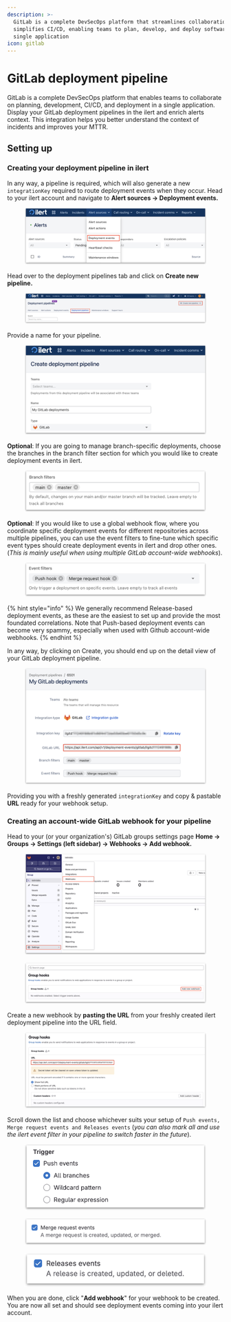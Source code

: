 ```yaml
---
description: >-
  GitLab is a complete DevSecOps platform that streamlines collaboration and
  simplifies CI/CD, enabling teams to plan, develop, and deploy software in a
  single application
icon: gitlab
---
```


# GitLab deployment pipeline

GitLab is a complete DevSecOps platform that enables teams to collaborate on planning, development, CI/CD, and deployment in a single application. Display your GitLab deployment pipelines in the ilert and enrich alerts context. This integration helps you better understand the context of incidents and improves your MTTR.

## Setting up

### Creating your deployment pipeline in ilert

In any way, a pipeline is required, which will also generate a new `integrationKey` required to route deployment events when they occur. Head to your ilert account and navigate to **Alert sources -> Deployment events.**

<figure><img src="../.gitbook/assets/1 (1) (1) (1) (1) (1).png" alt=""><figcaption></figcaption></figure>

Head over to the deployment pipelines tab and click on **Create new pipeline.**

<figure><img src="../.gitbook/assets/2 (1) (1) (1) (1) (1).png" alt=""><figcaption></figcaption></figure>

Provide a name for your pipeline.

<figure><img src="../.gitbook/assets/3 (1) (1) (1) (1).png" alt=""><figcaption></figcaption></figure>

**Optional**: If you are going to manage branch-specific deployments, choose the branches in the branch filter section for which you would like to create deployment events in ilert.

<figure><img src="../.gitbook/assets/4 (1) (1) (1) (1).png" alt=""><figcaption></figcaption></figure>

**Optional**: If you would like to use a global webhook flow, where you coordinate specific deployment events for different repositories across multiple pipelines, you can use the event filters to fine-tune which specific event types should create deployment events in ilert and drop other ones. (_This is mainly useful when using multiple GitLab account-wide webhooks_).

<figure><img src="../.gitbook/assets/5 (1) (1) (1).png" alt=""><figcaption></figcaption></figure>

{% hint style="info" %}
We generally recommend Release-based deployment events, as these are the easiest to set up and provide the most foundated correlations. Note that Push-based deployment events can become very spammy, especially when used with Github account-wide webhooks.
{% endhint %}

In any way, by clicking on Create, you should end up on the detail view of your GitLab deployment pipeline.

<figure><img src="../.gitbook/assets/6 (1) (1).png" alt=""><figcaption></figcaption></figure>

Providing you with a freshly generated `integrationKey` and copy & pastable **URL** ready for your webhook setup.

### Creating an account-wide GitLab webhook for your pipeline

Head to your (or your organization's) GitLab groups settings page **Home -> Groups -> Settings (left sidebar) -> Webhooks -> Add webhook.**

<figure><img src="../.gitbook/assets/7 (1) (1).png" alt=""><figcaption></figcaption></figure>

<figure><img src="../.gitbook/assets/8.png" alt=""><figcaption></figcaption></figure>

Create a new webhook by **pasting the URL** from your freshly created ilert deployment pipeline into the URL field.

<figure><img src="../.gitbook/assets/9 (1).png" alt=""><figcaption></figcaption></figure>

Scroll down the list and choose whichever suits your setup of `Push events, Merge request events and Releases events` (_you can also mark all and use the ilert event filter in your pipeline to switch faster in the future_).

<figure><img src="../.gitbook/assets/10-1.png" alt=""><figcaption></figcaption></figure>

<figure><img src="../.gitbook/assets/10-2..png" alt=""><figcaption></figcaption></figure>

<figure><img src="../.gitbook/assets/10-3.png" alt=""><figcaption></figcaption></figure>

When you are done, click "**Add webhook**" for your webhook to be created. You are now all set and should see deployment events coming into your ilert account.
